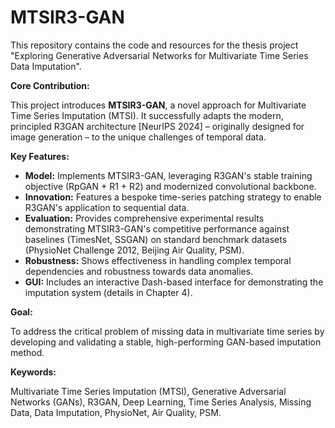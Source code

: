 # MTSIR3-GAN

This repository contains the code and resources for the thesis project "Exploring Generative Adversarial Networks for Multivariate Time Series Data Imputation".

**Core Contribution:**

This project introduces **MTSIR3-GAN**, a novel approach for Multivariate Time Series Imputation (MTSI). It successfully adapts the modern, principled R3GAN architecture [NeurIPS 2024] – originally designed for image generation – to the unique challenges of temporal data.

**Key Features:**

* **Model:** Implements MTSIR3-GAN, leveraging R3GAN's stable training objective (RpGAN + R1 + R2) and modernized convolutional backbone.
* **Innovation:** Features a bespoke time-series patching strategy to enable R3GAN's application to sequential data.
* **Evaluation:** Provides comprehensive experimental results demonstrating MTSIR3-GAN's competitive performance against baselines (TimesNet, SSGAN) on standard benchmark datasets (PhysioNet Challenge 2012, Beijing Air Quality, PSM).
* **Robustness:** Shows effectiveness in handling complex temporal dependencies and robustness towards data anomalies.
* **GUI:** Includes an interactive Dash-based interface for demonstrating the imputation system (details in Chapter 4).

**Goal:**

To address the critical problem of missing data in multivariate time series by developing and validating a stable, high-performing GAN-based imputation method.

**Keywords:**

Multivariate Time Series Imputation (MTSI), Generative Adversarial Networks (GANs), R3GAN, Deep Learning, Time Series Analysis, Missing Data, Data Imputation, PhysioNet, Air Quality, PSM.
